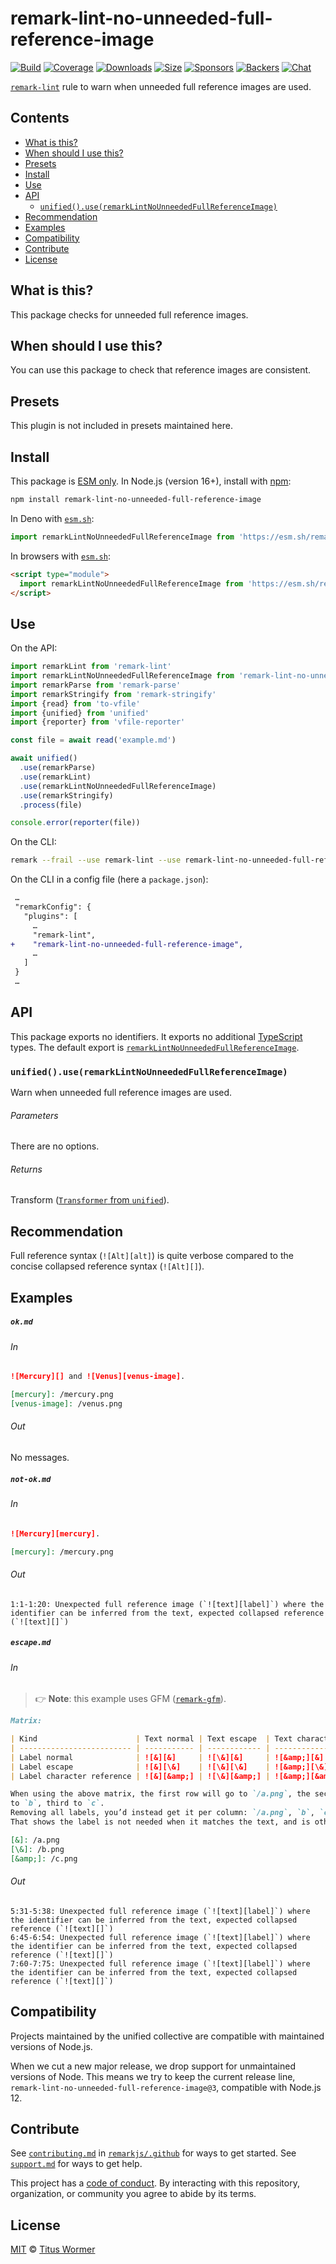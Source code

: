 <!--This file is generated-->

# remark-lint-no-unneeded-full-reference-image

[![Build][badge-build-image]][badge-build-url]
[![Coverage][badge-coverage-image]][badge-coverage-url]
[![Downloads][badge-downloads-image]][badge-downloads-url]
[![Size][badge-size-image]][badge-size-url]
[![Sponsors][badge-funding-sponsors-image]][badge-funding-url]
[![Backers][badge-funding-backers-image]][badge-funding-url]
[![Chat][badge-chat-image]][badge-chat-url]

[`remark-lint`][github-remark-lint] rule to warn when unneeded full reference images are used.

## Contents

* [What is this?](#what-is-this)
* [When should I use this?](#when-should-i-use-this)
* [Presets](#presets)
* [Install](#install)
* [Use](#use)
* [API](#api)
  * [`unified().use(remarkLintNoUnneededFullReferenceImage)`](#unifieduseremarklintnounneededfullreferenceimage)
* [Recommendation](#recommendation)
* [Examples](#examples)
* [Compatibility](#compatibility)
* [Contribute](#contribute)
* [License](#license)

## What is this?

This package checks for unneeded full reference images.

## When should I use this?

You can use this package to check that reference images are consistent.

## Presets

This plugin is not included in presets maintained here.

## Install

This package is [ESM only][github-gist-esm].
In Node.js (version 16+),
install with [npm][npm-install]:

```sh
npm install remark-lint-no-unneeded-full-reference-image
```

In Deno with [`esm.sh`][esm-sh]:

```js
import remarkLintNoUnneededFullReferenceImage from 'https://esm.sh/remark-lint-no-unneeded-full-reference-image@3'
```

In browsers with [`esm.sh`][esm-sh]:

```html
<script type="module">
  import remarkLintNoUnneededFullReferenceImage from 'https://esm.sh/remark-lint-no-unneeded-full-reference-image@3?bundle'
</script>
```

## Use

On the API:

```js
import remarkLint from 'remark-lint'
import remarkLintNoUnneededFullReferenceImage from 'remark-lint-no-unneeded-full-reference-image'
import remarkParse from 'remark-parse'
import remarkStringify from 'remark-stringify'
import {read} from 'to-vfile'
import {unified} from 'unified'
import {reporter} from 'vfile-reporter'

const file = await read('example.md')

await unified()
  .use(remarkParse)
  .use(remarkLint)
  .use(remarkLintNoUnneededFullReferenceImage)
  .use(remarkStringify)
  .process(file)

console.error(reporter(file))
```

On the CLI:

```sh
remark --frail --use remark-lint --use remark-lint-no-unneeded-full-reference-image .
```

On the CLI in a config file (here a `package.json`):

```diff
 …
 "remarkConfig": {
   "plugins": [
     …
     "remark-lint",
+    "remark-lint-no-unneeded-full-reference-image",
     …
   ]
 }
 …
```

## API

This package exports no identifiers.
It exports no additional [TypeScript][typescript] types.
The default export is
[`remarkLintNoUnneededFullReferenceImage`][api-remark-lint-no-unneeded-full-reference-image].

### `unified().use(remarkLintNoUnneededFullReferenceImage)`

Warn when unneeded full reference images are used.

###### Parameters

There are no options.

###### Returns

Transform ([`Transformer` from `unified`][github-unified-transformer]).

## Recommendation

Full reference syntax (`![Alt][alt]`) is quite verbose compared to
the concise collapsed reference syntax (`![Alt][]`).

## Examples

##### `ok.md`

###### In

```markdown
![Mercury][] and ![Venus][venus-image].

[mercury]: /mercury.png
[venus-image]: /venus.png
```

###### Out

No messages.

##### `not-ok.md`

###### In

```markdown
![Mercury][mercury].

[mercury]: /mercury.png
```

###### Out

```text
1:1-1:20: Unexpected full reference image (`![text][label]`) where the identifier can be inferred from the text, expected collapsed reference (`![text][]`)
```

##### `escape.md`

###### In

> 👉 **Note**: this example uses
> GFM ([`remark-gfm`][github-remark-gfm]).

```markdown
Matrix:

| Kind                      | Text normal | Text escape  | Text character reference |
| ------------------------- | ----------- | ------------ | ------------------------ |
| Label normal              | ![&][&]     | ![\&][&]     | ![&amp;][&]              |
| Label escape              | ![&][\&]    | ![\&][\&]    | ![&amp;][\&]             |
| Label character reference | ![&][&amp;] | ![\&][&amp;] | ![&amp;][&amp;]          |

When using the above matrix, the first row will go to `/a.png`, the second
to `b`, third to `c`.
Removing all labels, you’d instead get it per column: `/a.png`, `b`, `c`.
That shows the label is not needed when it matches the text, and is otherwise.

[&]: /a.png
[\&]: /b.png
[&amp;]: /c.png
```

###### Out

```text
5:31-5:38: Unexpected full reference image (`![text][label]`) where the identifier can be inferred from the text, expected collapsed reference (`![text][]`)
6:45-6:54: Unexpected full reference image (`![text][label]`) where the identifier can be inferred from the text, expected collapsed reference (`![text][]`)
7:60-7:75: Unexpected full reference image (`![text][label]`) where the identifier can be inferred from the text, expected collapsed reference (`![text][]`)
```

## Compatibility

Projects maintained by the unified collective are compatible with maintained
versions of Node.js.

When we cut a new major release, we drop support for unmaintained versions of
Node.
This means we try to keep the current release line,
`remark-lint-no-unneeded-full-reference-image@3`,
compatible with Node.js 12.

## Contribute

See [`contributing.md`][github-dotfiles-contributing] in [`remarkjs/.github`][github-dotfiles-health] for ways
to get started.
See [`support.md`][github-dotfiles-support] for ways to get help.

This project has a [code of conduct][github-dotfiles-coc].
By interacting with this repository, organization, or community you agree to
abide by its terms.

## License

[MIT][file-license] © [Titus Wormer][author]

[api-remark-lint-no-unneeded-full-reference-image]: #unifieduseremarklintnounneededfullreferenceimage

[author]: https://wooorm.com

[badge-build-image]: https://github.com/remarkjs/remark-lint/workflows/main/badge.svg

[badge-build-url]: https://github.com/remarkjs/remark-lint/actions

[badge-chat-image]: https://img.shields.io/badge/chat-discussions-success.svg

[badge-chat-url]: https://github.com/remarkjs/remark/discussions

[badge-coverage-image]: https://img.shields.io/codecov/c/github/remarkjs/remark-lint.svg

[badge-coverage-url]: https://codecov.io/github/remarkjs/remark-lint

[badge-downloads-image]: https://img.shields.io/npm/dm/remark-lint-no-unneeded-full-reference-image.svg

[badge-downloads-url]: https://www.npmjs.com/package/remark-lint-no-unneeded-full-reference-image

[badge-funding-backers-image]: https://opencollective.com/unified/backers/badge.svg

[badge-funding-sponsors-image]: https://opencollective.com/unified/sponsors/badge.svg

[badge-funding-url]: https://opencollective.com/unified

[badge-size-image]: https://img.shields.io/bundlejs/size/remark-lint-no-unneeded-full-reference-image

[badge-size-url]: https://bundlejs.com/?q=remark-lint-no-unneeded-full-reference-image

[esm-sh]: https://esm.sh

[file-license]: https://github.com/remarkjs/remark-lint/blob/main/license

[github-dotfiles-coc]: https://github.com/remarkjs/.github/blob/main/code-of-conduct.md

[github-dotfiles-contributing]: https://github.com/remarkjs/.github/blob/main/contributing.md

[github-dotfiles-health]: https://github.com/remarkjs/.github

[github-dotfiles-support]: https://github.com/remarkjs/.github/blob/main/support.md

[github-gist-esm]: https://gist.github.com/sindresorhus/a39789f98801d908bbc7ff3ecc99d99c

[github-remark-gfm]: https://github.com/remarkjs/remark-gfm

[github-remark-lint]: https://github.com/remarkjs/remark-lint

[github-unified-transformer]: https://github.com/unifiedjs/unified#transformer

[npm-install]: https://docs.npmjs.com/cli/install

[typescript]: https://www.typescriptlang.org
